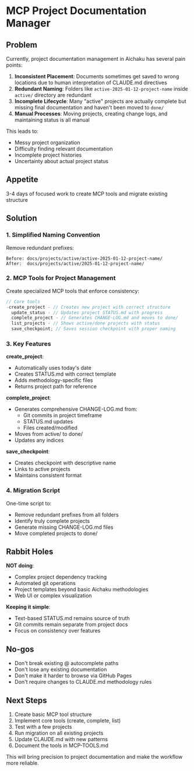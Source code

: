 # MCP Project Documentation Manager

## Problem

Currently, project documentation management in Aichaku has several pain points:

1. **Inconsistent Placement**: Documents sometimes get saved to wrong locations due to human interpretation of CLAUDE.md
   directives
2. **Redundant Naming**: Folders like `active-2025-01-12-project-name` inside `active/` directory are redundant
3. **Incomplete Lifecycle**: Many "active" projects are actually complete but missing final documentation and haven't
   been moved to `done/`
4. **Manual Processes**: Moving projects, creating change logs, and maintaining status is all manual

This leads to:

- Messy project organization
- Difficulty finding relevant documentation
- Incomplete project histories
- Uncertainty about actual project status

## Appetite

3-4 days of focused work to create MCP tools and migrate existing structure

## Solution

### 1. Simplified Naming Convention

Remove redundant prefixes:

```
Before: docs/projects/active/active-2025-01-12-project-name/
After:  docs/projects/active/2025-01-12-project-name/
```

### 2. MCP Tools for Project Management

Create specialized MCP tools that enforce consistency:

```typescript
// Core tools
-create_project - // Creates new project with correct structure
  update_status - // Updates project STATUS.md with progress
  complete_project - // Generates CHANGE-LOG.md and moves to done/
  list_projects - // Shows active/done projects with status
  save_checkpoint; // Saves session checkpoint with proper naming
```

### 3. Key Features

**create_project**:

- Automatically uses today's date
- Creates STATUS.md with correct template
- Adds methodology-specific files
- Returns project path for reference

**complete_project**:

- Generates comprehensive CHANGE-LOG.md from:
  - Git commits in project timeframe
  - STATUS.md updates
  - Files created/modified
- Moves from active/ to done/
- Updates any indices

**save_checkpoint**:

- Creates checkpoint with descriptive name
- Links to active projects
- Maintains consistent format

### 4. Migration Script

One-time script to:

- Remove redundant prefixes from all folders
- Identify truly complete projects
- Generate missing CHANGE-LOG.md files
- Move completed projects to done/

## Rabbit Holes

**NOT doing**:

- Complex project dependency tracking
- Automated git operations
- Project templates beyond basic Aichaku methodologies
- Web UI or complex visualization

**Keeping it simple**:

- Text-based STATUS.md remains source of truth
- Git commits remain separate from project docs
- Focus on consistency over features

## No-gos

- Don't break existing @ autocomplete paths
- Don't lose any existing documentation
- Don't make it harder to browse via GitHub Pages
- Don't require changes to CLAUDE.md methodology rules

## Next Steps

1. Create basic MCP tool structure
2. Implement core tools (create, complete, list)
3. Test with a few projects
4. Run migration on all existing projects
5. Update CLAUDE.md with new patterns
6. Document the tools in MCP-TOOLS.md

This will bring precision to project documentation and make the workflow more reliable.
